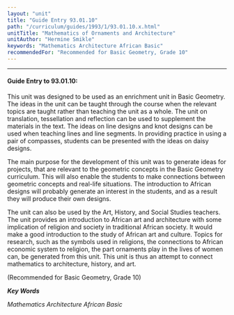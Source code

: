 ```yaml
---
layout: "unit"
title: "Guide Entry 93.01.10"
path: "/curriculum/guides/1993/1/93.01.10.x.html"
unitTitle: "Mathematics of Ornaments and Architecture"
unitAuthor: "Hermine Smikle"
keywords: "Mathematics Architecture African Basic"
recommendedFor: "Recommended for Basic Geometry, Grade 10"
---
```

<body>
<hr/>
 <h4>
  Guide Entry to 93.01.10:
 </h4>
 This unit was designed to be used as an enrichment unit in Basic Geometry. The ideas in the unit can be taught through the course when the relevant topics are taught rather than teaching the unit as a whole. The unit on translation, tessellation and reflection can be used to supplement the materials in the text. The ideas on line designs and knot designs can be used when teaching lines and line segments. In providing practice in using a pair of compasses, students can be presented with the ideas on daisy designs.
 <p>
  The main purpose for the development of this unit was to generate ideas for projects, that are relevant to the geometric concepts in the Basic Geometry curriculum. This will also enable the students to make connections between geometric concepts and real-life situations. The introduction to African designs will probably generate an interest in the students, and as a result they will produce their own designs.
 </p>
 <p>
  The unit can also be used by the Art, History, and Social Studies teachers. The unit provides an introduction to African art and architecture with some implication of religion and society in traditional African society. It would make a good introduction to the study of African art and culture. Topics for research, such as the symbols used in religions, the connections to African economic system to religion, the part ornaments play in the lives of women can, be generated from this unit. This unit is thus an attempt to connect mathematics to architecture, history, and art.
 </p>
 <p>
  (Recommended for Basic Geometry, Grade 10)
 </p>
<p>
  <b>
   <i>
    Key Words
   </i>
  </b>
  <br/>
 </p>
 <p>
  <i>
   Mathematics Architecture African Basic
  </i>
 </p>

</body>
